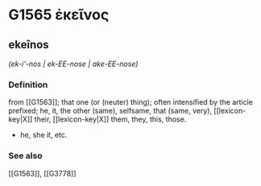 # G1565 ἐκεῖνος

## ekeînos

_(ek-i'-nos | ek-EE-nose | ake-EE-nose)_

### Definition

from [[G1563]]; that one (or (neuter) thing); often intensified by the article prefixed; he, it, the other (same), selfsame, that (same, very), [[lexicon-key|X]] their, [[lexicon-key|X]] them, they, this, those.

- he, she it, etc.

### See also

[[G1563]], [[G3778]]

